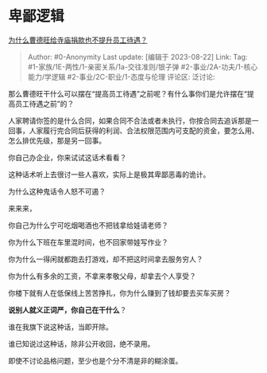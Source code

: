 # 卑鄙逻辑
[为什么曹德旺给寺庙捐款也不提升员工待遇？](https://www.zhihu.com/question/592467603/answer/3177147723)

> Author: #0-Anonymity
> Last update: [编辑于 2023-08-22]
> Link:
> Tag: #1-家族/1E-两性/1-亲密关系/1a-交往准则/银子弹  #2-事业/2A-功夫/1-核心能力/学逻辑 #2-事业/2C-职业/1-态度与伦理 
> 评论区:
> 泛讨论:

那么曹德旺干什么可以摆在“提高员工待遇”之前呢？有什么事你们是允许摆在“提高员工待遇之前”的？

人家聘请你签的是什么合同，如果合同不合法或者未执行，你按合同去追诉那是一回事，人家履行完合同后获得的利润、合法权限范围内可支配的资金，要怎么用、怎么排优先级，那是另一回事。

你自己办企业，你来试试这话术看看？

这种话术听上去很讨一些人喜欢，实际上是极其卑鄙恶毒的诡计。

为什么这种鬼话令人怒不可遏？

来来来，

你自己为什么宁可吃烟喝酒也不把钱拿给娃请老师？

你为什么下班在车里混时间，也不回家带娃写作业？

你为什么一得闲就都跑去打游戏，却不把这时间拿去服务穷人？

你为什么有多余的工资，不拿来孝敬父母，却拿去个人享受？

你楼下就有人在低保线上苦苦挣扎，你为什么赚到了钱却要去买车买房？

**说别人就义正词严，你自己在干什么**？

谁在我旗下说这种话，当即开除。

谁已知说过这种话，除非公开收回，绝不录用。

即使不讨论品格问题，至少也是个分不清是非的糊涂蛋。